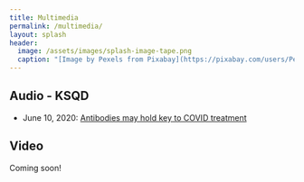 ```yaml
---
title: Multimedia
permalink: /multimedia/
layout: splash
header:
  image: /assets/images/splash-image-tape.png
  caption: "[Image by Pexels from Pixabay](https://pixabay.com/users/Pexels-2286921/?utm_source=link-attribution&amp;utm_medium=referral&amp;utm_campaign=image&amp;utm_content=1285165)"
---
```


## Audio - KSQD

* June 10, 2020: [Antibodies may hold key to COVID treatment](https://ksqd.org/antibodies-may-hold-key-to-covid-treatment/)  

## Video

Coming soon!
